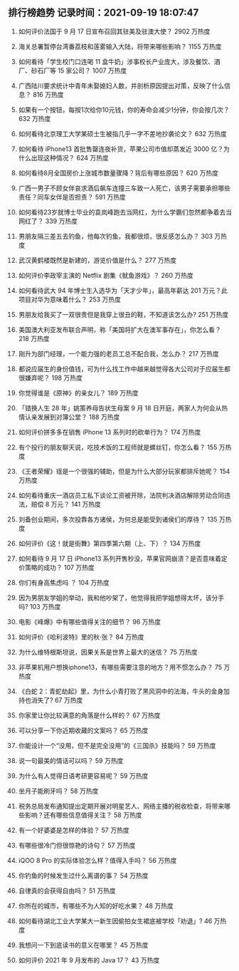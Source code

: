
## 排行榜趋势 记录时间：2021-09-19 18:07:47
  
  1. 如何评价法国于 9 月 17 日宣布召回其驻美及驻澳大使？ 2902 万热度
    
  2. 海关总署暂停台湾番荔枝和莲雾输入大陆，将带来哪些影响？ 1155 万热度
    
  3. 如何看待「学生校门口连喝 11 盒牛奶」涉事校长产业庞大，涉及餐饮、酒厂、砂石厂等 15 家公司？ 1007 万热度
    
  4. 广西陆川要求统计中青年未娶媳妇人数，并剖析原因提出对策，反映了什么信息？ 816 万热度
    
  5. 如果有一个按钮，每按1次给你10元钱，你的寿命会减少1分钟，你会按几次？ 632 万热度
    
  6. 如何看待北京理工大学某硕士生被指几乎一字不差地抄袭论文？ 632 万热度
    
  7. 如何看待 iPhone13 首批售罄连夜补货，苹果公司市值却蒸发近 3000 亿？为什么出现这种情况？ 624 万热度
    
  8. 如何看待8月全国房价上涨城市数量骤降？背后有哪些原因？ 620 万热度
    
  9. 广西一男子不顾女伴哀求酒后飙车连撞三车致一人死亡，该男子需要承担哪些责任？同车女伴是否担责？ 591 万热度
    
  10. 如何看待23岁就博士毕业的袁岚峰跑去当网红，为什么学霸们忽然都争着去当网红了？ 339 万热度
    
  11. 男朋友隔三差五去钓鱼，他每次钓鱼，我都很烦，很反感怎么办？ 303 万热度
    
  12. 武汉黄鹤楼既然是新建的，游览价值是什么？ 277 万热度
    
  13. 如何评价李政宰主演的 Netflix 剧集《鱿鱼游戏》？ 260 万热度
    
  14. 如何看待武大 94 年博士生入选华为「天才少年」，最高年薪达 201 万元？此项目对华为意味着什么？ 253 万热度
    
  15. 男朋友给我买了一双很贵但是我穿上很丑的鞋，不知道该怎么办? 251 万热度
    
  16. 美国澳大利亚发布联合声明，称「美国将扩大在澳军事存在」，你怎么看？ 218 万热度
    
  17. 刚升为部门经理，一个能力强的老员工总不配合我，怎么办？ 217 万热度
    
  18. 都说应届生的身份值钱，可为什么找工作中越来越觉得各大公司对于应届生都很嫌弃呢？ 198 万热度
    
  19. 你觉得谁是《原神》的亲女儿？ 189 万热度
    
  20. 「错换人生 28 年」姚策养母告状生母案 9 月 18 日开庭，两家人为何会从热情认亲发展到对簿公堂？ 188 万热度
    
  21. 如何评价拼多多在销售 iPhone 13 系列时的砍单行为？ 174 万热度
    
  22. 有个投行的朋友聊天说，吃技术饭的工程师就是螺丝钉，你怎么看？ 155 万热度
    
  23. 《王者荣耀》瑶是一个很强的辅助，但是为什么大部分玩家都排斥她呢？ 154 万热度
    
  24. 如何看待重庆一酒店员工私下谈论工资被开除，法院判决酒店解除劳动合同违法，赔偿 8 万元？ 141 万热度
    
  25. 刘备创业期间，多次投靠各方诸侯，为何总是能受到诸侯们的厚待？ 135 万热度
    
  26. 如何评价《这！就是街舞》第四季第六期（上、下）？ 134 万热度
    
  27. 如何看待 9 月 17 日 iPhone13 系列开售秒没，苹果官网崩溃？是否意味着定价策略的成功？ 107 万热度
    
  28. 你们有身高焦虑吗 ？ 104 万热度
    
  29. 因为男朋友学姐的举动，我和他吵架了，他觉得我把学姐想得太坏，该分手吗? 103 万热度
    
  30. 电影《峰爆》中有哪些值得关注的细节？ 96 万热度
    
  31. 如何评价《哈利波特》里的秋·张？ 84 万热度
    
  32. 为什么维特根斯坦说，因果关系是世界上最大的迷信？ 75 万热度
    
  33. 非苹果机用户想换iphone13，有哪些需要注意的地方？用不惯怎么办？ 75 万热度
    
  34. 《白蛇 2：青蛇劫起》里，为什么小青打败了黑风洞中的法海，牛头的金身加持也消失了? 67 万热度
    
  35. 你家里让你比较满意的角落是什么样的？ 67 万热度
    
  36. 可以分享一下你近期收藏的文案吗？ 65 万热度
    
  37. 你能设计一个“没用，但不是完全没用”的《三国杀》技能吗？ 59 万热度
    
  38. 说一句最美的情话可以吗？ 59 万热度
    
  39. 为什么有人觉得日语考研更容易呢？ 59 万热度
    
  40. 坐月子能刷牙吗？ 58 万热度
    
  41. 税务总局发布通知提出定期开展对明星艺人、网络主播的税收检查，将带来哪些影响？还有哪些信息值得关注？ 58 万热度
    
  42. 有一个好婆婆是怎样的体验？ 57 万热度
    
  43. 有哪些很冷门但很惊艳的诗句？ 57 万热度
    
  44. iQOO 8 Pro 的实际体验怎么样？值得入手吗？ 56 万热度
    
  45. 你钓鱼的时候发生过什么离谱的事？ 54 万热度
    
  46. 自律真的会获得自由吗？ 51 万热度
    
  47. 你所在的城市，有哪些不为人知的好吃水果？ 48 万热度
    
  48. 如何看待湖北工业大学某大一新生因偷拍女生裙底被学校「劝退」? 46 万热度
    
  49. 我想问一下到底读书的意义在哪里？ 45 万热度
    
  50. 如何评价 2021 年 9 月发布的 Java 17？ 43 万热度
    
